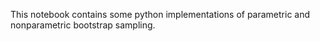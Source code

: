 This notebook contains some python implementations of parametric and nonparametric bootstrap sampling. 